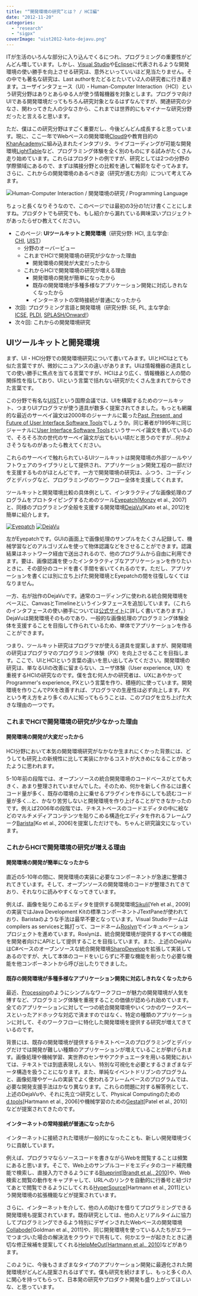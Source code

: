 ```yaml
---
title: "“開発環境の研究”とは？ / HCI編"
date: "2012-11-20"
categories: 
  - "research"
  - "sigpx"
coverImage: "uist2012-kato-dejavu.png"
---
```


ITが生活のいろんな部分に入り込んでくるにつれ、プログラミングの重要性がどんどん増しています。しかし、[Visual Studio](http://www.microsoft.com/visualstudio/)や[Eclipse](http://eclipse.org)に代表されるような開発環境の使い勝手を向上させる研究は、意外といっていいほど見当たりません。その中でも著名な研究は、Last authorをたどるとたいてい2人の研究者に行き着きます。ユーザインタフェース（UI）・Human-Computer Interaction（HCI）という研究分野はありとあらゆる人が使う情報機器を対象とします。プログラマ向けUIである開発環境だってもちろん研究対象となるはずなんですが、関連研究の少なさ、関わってきた人の少なさから、これまでは世界的にもマイナーな研究分野だったと言えると思います。

ただ、僕はこの研究分野はすごく重要だし、今後どんどん成長すると思っています。現に、ここ一年でWebベースの開発環境[Cloud9](https://c9.io/)や教育目的の[KhanAcademy](http://www.khanacademy.org/cs)に組み込まれたインタプリタ、ライブコーディングが可能な開発環境[LightTable](http://www.chris-granger.com/2012/04/12/light-table---a-new-ide-concept/)など、プログラミング体験を全く別のものにする試みがたくさん走り始めています。これらはプロダクトの例ですが、研究としては2つの分野の学際領域にあるので、まずは隣接分野との比較を通して輪郭をなぞってみます。さらに、これからの開発環境のあるべき姿（研究が進む方向）について考えてみます。

![](images/hci-pl-devenv-300x206.png "Human-Computer Interaction / 開発環境の研究 / Programming Language")

ちょっと長くなりそうなので、このページでは最初の3分の1だけ書くことにしますね。プロダクトでも研究でも、もし紹介から漏れている興味深いプロジェクトがあったらぜひ教えてください。

- このページ: **UIツールキットと開発環境**（研究分野: HCI, 主な学会: [CHI](http://chi2013.acm.org/), [UIST](http://www.acm.org/uist/)）
    - 分野のオーバービュー
    - これまでHCIで開発環境の研究が少なかった理由
        - 開発環境の開発が大変だったから
    - これからHCIで開発環境の研究が増える理由
        - 開発環境の開発が簡単になったから
        - 既存の開発環境が多種多様なアプリケーション開発に対応しきれなくなったから
        - インターネットの常時接続が普通になったから
- 次回: プログラミング言語と開発環境（研究分野: SE, PL, 主な学会: [ICSE](http://www.icse-conferences.org/), [PLDI](http://www.sigplan.org/Conferences/PLDI/Main), [SPLASH/Onward!](http://onward-conference.org/)）
- 次々回: これからの開発環境研究

## UIツールキットと開発環境

まず、UI・HCI分野での開発環境研究について書いてみます。UIとHCIはとても似た言葉ですが、微妙にニュアンスの違いがあります。UIは情報機器の道具としての使い勝手に焦点を当てる言葉ですが、HCIはより広く、情報機器と人の間の関係性を指しており、UIという言葉で括れない研究がたくさん生まれてからできた言葉です。

この分野で有名な[UIST](http://www.acm.org/uist/uist2012/ "ACM Symposium on User Interface Software and Technology")という国際会議では、UIを構築するためのツールキット、つまりUIプログラマが使う道具が数多く提案されてきました。もっとも網羅的な最近のサーベイ論文は2000年のジャーナルに載った[Past, Present, and Future of User Interface Software Tools](http://dx.doi.org/10.1145/344949.344959)でしょうか。同じ著者が1995年に同じジャーナルに[User Interface Software Tools](http://dx.doi.org/10.1145/200968.200971)というサーベイ論文を書いているので、そろそろ次の世代のサーベイ論文が出てもいい頃だと思うのですが…何かよさそうなものがあったら教えてください。

これらのサーベイで触れられているUIツールキットは開発環境の外部ツールやソフトウェアのライブラリとして提供され、アプリケーション開発工程の一部だけを支援するものがほとんどです。一方で開発環境の研究は、ふつう、コーディングとデバッグなど、プログラミングのワークフロー全体を支援してくれます。

ツールキットと開発環境比較の具体例として、インタラクティブな画像処理のプログラムをプロトタイピングするためのツール[Eyepatch](http://hci.stanford.edu/research/eyepatch/ "Eyepatch: Prototyping Camera-based Interaction through Examples")\[[Monzy](http://www.monzy.org/) et al., 2007\]と、同様のプログラミング全般を支援する開発環境[DejaVu](http://junkato.jp/ja/dejavu/ "DejaVu: Integrated Support for Developing Interactive Camera-Based Programs")\[Kato et al., 2012\]を簡単に紹介します。

[![](images/uist2007-monzy-eyepatch-300x225.png "Eyepatch")](http://junkato.jp/ja/blog/wp-content/uploads/2012/11/uist2007-monzy-eyepatch.png) [![](images/uist2012-kato-dejavu-300x224.png "DejaVu")](http://junkato.jp/ja/blog/wp-content/uploads/2012/11/uist2012-kato-dejavu.png)

左がEyepatchです。GUIの画面上で画像処理のサンプルをたくさん記録して、機械学習などのアルゴリズムを使って物体認識などをさせることができます。認識結果はネットワーク経由で送出されるので、他のプログラムから自由に利用できます。要は、画像認識を使ったインタラクティブなアプリケーションを作りたいときに、その部分のコードを書く手間を省いてくれるのです。ただし、アプリケーションを書くには別に立ち上げた開発環境とEyepatchの間を往復しなくてはなりません。

一方、右が拙作のDejaVuです。通常のコーディングに使われる統合開発環境をベースに、CanvasとTimelineというインタフェースを追加しています。（これらのインタフェースの使い勝手については[公式サイト](http://junkato.jp/ja/dejavu/)に詳しく書いてあります。）DejaVuは開発環境そのものであり、一般的な画像処理のプログラミング体験全体を支援することを目指して作られているため、単体でアプリケーションを作ることができます。

つまり、ツールキット研究はプログラマが使える道具を提案しますが、開発環境の研究はプログラマのプログラミング体験（PX）を向上させることを目指します。ここで、UIとHCIという言葉の違いを思い出してみてください。開発環境の研究は、単なるUIの改善に留まらない、ユーザ体験（User experience, UX）を重視するHCIの研究なのです。僕を含む何人かの研究者は、UXにあやかってProgrammer's experience, PXという言葉を作り、積極的に使っています。開発環境を作りこんでPXを改善すれば、プログラマの生産性は必ず向上します。PXという考え方をより多くの人に知ってもらうことは、このブログを立ち上げた大きな理由の一つです。

### これまでHCIで開発環境の研究が少なかった理由

#### 開発環境の開発が大変だったから

HCI分野において本気の開発環境研究がなかなか生まれにくかった背景には、どうしても研究上の新規性に比して実装にかかるコストが大きめになることがあったように思われます。

5-10年前の段階では、オープンソースの統合開発環境のコードベースがとても大きく、あまり整理されていませんでした。そのため、何かを新しく作るには書くコード量が多く、既存の環境の上に乗せるプラグインを作るにしても読むコード量が多く…と、かなり苦労しないと開発環境を作り上げることができなかったのです。例えば2006年の段階では、テキストベースのコードエディタの中に絵などのマルチメディアコンテンツを貼りこめる構造化エディタを作れるフレームワーク[Barista](http://faculty.washington.edu/ajko/barista.shtml)\[Ko et al., 2006\]を提案しただけでも、ちゃんと研究論文になっています。

### これからHCIで開発環境の研究が増える理由

#### 開発環境の開発が簡単になったから

直近の5-10年の間に、開発環境の実装に必要なコンポーネントが急速に整備されてきています。そして、オープンソースの開発環境のコードが整理されてきており、それなりに読みやすくなってきています。

例えば、画像を貼りこめるエディタを提供する開発環境[Sikuli](http://www.sikuli.org/)\[Yeh et al., 2009\]の実装ではJava Development Kitの標準コンポーネントJTextPaneが使われており、Baristaのような手法は最早不要となっています。Visual Studioチームはcompilers as servicesと銘打って、コードネーム[Roslyn](http://msdn.microsoft.com/en-gb/roslyn)でインキュベーションプロジェクトを進めています。Roslynは、統合開発環境が提供するすべての機能を開発者向けにAPIとして提供することを目指しています。また、上述のDejaVuはC#ベースのオープンソースな統合開発環境[SharpDevelop](http://www.icsharpcode.net/opensource/sd/)を拡張して実装してあるのですが、大して本体のコードをいじらずに不要な機能を削ったり必要な機能を他コンポーネントから呼び出したりできました。

#### 既存の開発環境が多種多様なアプリケーション開発に対応しきれなくなったから

最近、[Processing](http://processing.org/)のようにシンプルなワークフローが魅力の開発環境が人気を博すなど、プログラミング体験を重視することの価値が認められ始めています。全てのアプリケーションに対して一つの統合開発環境やいくつかのワークスペースといったアドホックな対応で済ますのではなく、特定の種類のアプリケーションに対して、そのワークフローに特化した開発環境を提供する研究が増えてきているのです。

背景には、既存の開発環境が提供するテキストベースのプログラミングとデバッグだけでは開発が難しい種類のアプリケーションが増えていることが挙げられます。画像処理や機械学習、実世界のセンサやアクチュエータを用いる開発においては、テキストでは到底表現しえない、特別な可視化を必要とするさまざまなデータ構造を扱うことになります。また、単純なイベントドリブンのプログラムと、画像処理やゲームの実装でよく使われるフレームベースのプログラムでは、必要な開発支援手法はかなり異なります。これらの問題に対する解答例として、上述のDejaVuや、それに先立つ研究として、Physical Computingのための[d.tools](http://hci.stanford.edu/research/dtools/)\[Hartmann et al., 2006\]や機械学習のための[Gestalt](http://research.microsoft.com/apps/pubs/default.aspx?id=141330)\[Patel et al., 2010\]などが提案されてきたのです。

#### インターネットの常時接続が普通になったから

インターネットに接続された環境が一般的になったことも、新しい開発環境づくりに貢献しています。

例えば、プログラマならソースコードを書きながらWebを閲覧することは頻繁にあると思います。そこで、Web上のサンプルコードをエディタのコード補完機能で検索し、直接入力できるようにする[Blueprint](http://labs.adobe.com/technologies/blueprint/)\[[Brandt et al., 2010](http://dx.doi.org/10.1145/1753326.1753402 "Example-centric programming: integrating web search into the development environment ")\]や、Web検索と閲覧の動作をキャプチャして、URLへのリンクを自動的に行番号と紐づけてあとで閲覧できるようにしてくれる[HyperSource](http://www.cs.berkeley.edu/~bjoern/projects/hypersource/)\[Hartmann et al., 2011\]という開発環境の拡張機能などが提案されています。

さらに、インターネットを介して、他の人の助けを借りてプログラミングできる開発環境も提案されています。既存研究としては、他の人とリアルタイムに協力してプログラミングできるよう特別にデザインされたWebベースの開発環境[Collabode](http://groups.csail.mit.edu/uid/collabode/)\[Goldman et al., 2011\]や、同じ開発環境を使っている人たちがエラーでつまづいた場合の解決法をクラウドで共有して、何かエラーが起きたときに適切な修正候補を提案してくれる[HelpMeOut](http://bjoern.org/projects/helpmeout/)\[[Hartmann et al., 2010](http://dx.doi.org/10.1145/1753326.1753478 "What would other programmers do: suggesting solutions to error messages")\]などがあります。

このように、今後もさまざまなタイプのアプリケーション開発に最適化された開発環境がどんどん提案されるはずです。僕も研究を続けますし、もっと多くの人に関心を持ってもらって、日本発の研究やプロダクト開発も盛り上がってほしいな、と思っています。
